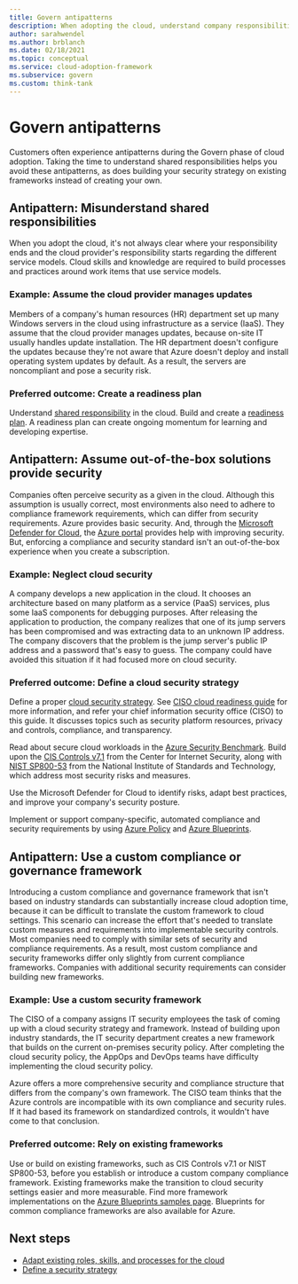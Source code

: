 ```yaml
---
title: Govern antipatterns
description: When adopting the cloud, understand company responsibilities, cloud provider responsibilities, and cloud governance and security standards.
author: sarahwendel
ms.author: brblanch
ms.date: 02/18/2021
ms.topic: conceptual
ms.service: cloud-adoption-framework
ms.subservice: govern
ms.custom: think-tank
---
```


# Govern antipatterns

Customers often experience antipatterns during the Govern phase of cloud adoption. Taking the time to understand shared responsibilities helps you avoid these antipatterns, as does building your security strategy on existing frameworks instead of creating your own.

## Antipattern: Misunderstand shared responsibilities

When you adopt the cloud, it's not always clear where your responsibility ends and the cloud provider's responsibility starts regarding the different service models. Cloud skills and knowledge are required to build processes and practices around work items that use service models.

### Example: Assume the cloud provider manages updates

Members of a company's human resources (HR) department set up many Windows servers in the cloud using infrastructure as a service (IaaS). They assume that the cloud provider manages updates, because on-site IT usually handles update installation. The HR department doesn't configure the updates because they're not aware that Azure doesn't deploy and install operating system updates by default. As a result, the servers are noncompliant and pose a security risk.

### Preferred outcome: Create a readiness plan

Understand [shared responsibility](/azure/security/fundamentals/shared-responsibility) in the cloud. Build and create a [readiness plan](../plan/adapt-roles-skills-processes.md). A readiness plan can create ongoing momentum for learning and developing expertise.

## Antipattern: Assume out-of-the-box solutions provide security

Companies often perceive security as a given in the cloud. Although this assumption is usually correct, most environments also need to adhere to compliance framework requirements, which can differ from security requirements. Azure provides basic security. And, through the [Microsoft Defender for Cloud](/azure/security-center/), the [Azure portal](https://portal.azure.com) provides help with improving security. But, enforcing a compliance and security standard isn't an out-of-the-box experience when you create a subscription.

### Example: Neglect cloud security

A company develops a new application in the cloud. It chooses an architecture based on many platform as a service (PaaS) services, plus some IaaS components for debugging purposes. After releasing the application to production, the company realizes that one of its jump servers has been compromised and was extracting data to an unknown IP address. The company discovers that the problem is the jump server's public IP address and a password that's easy to guess. The company could have avoided this situation if it had focused more on cloud security.

### Preferred outcome: Define a cloud security strategy

Define a proper [cloud security strategy](../strategy/define-security-strategy.md). See [CISO cloud readiness guide](../govern/policy-compliance/cloud-security-readiness.md) for more information, and refer your chief information security office (CISO) to this guide. It discusses topics such as security platform resources, privacy and controls, compliance, and transparency.

Read about secure cloud workloads in the [Azure Security Benchmark](/security/benchmark/azure/introduction). Build upon the [CIS Controls v7.1](https://learn.cisecurity.org/cis-controls-download) from the Center for Internet Security, along with [NIST SP800-53](https://www.nist.gov/privacy-framework/nist-sp-800-53) from the National Institute of Standards and Technology, which address most security risks and measures.

Use the Microsoft Defender for Cloud to identify risks, adapt best practices, and improve your company's security posture.

Implement or support company-specific, automated compliance and security requirements by using [Azure Policy](/azure/governance/policy/overview) and [Azure Blueprints](/azure/governance/blueprints/overview).

## Antipattern: Use a custom compliance or governance framework

Introducing a custom compliance and governance framework that isn't based on industry standards can substantially increase cloud adoption time, because it can be difficult to translate the custom framework to cloud settings. This scenario can increase the effort that's needed to translate custom measures and requirements into implementable security controls. Most companies need to comply with similar sets of security and compliance requirements. As a result, most custom compliance and security frameworks differ only slightly from current compliance frameworks. Companies with additional security requirements can consider building new frameworks.

### Example: Use a custom security framework

The CISO of a company assigns IT security employees the task of coming up with a cloud security strategy and framework. Instead of building upon industry standards, the IT security department creates a new framework that builds on the current on-premises security policy. After completing the cloud security policy, the AppOps and DevOps teams have difficulty implementing the cloud security policy.

Azure offers a more comprehensive security and compliance structure that differs from the company's own framework. The CISO team thinks that the Azure controls are incompatible with its own compliance and security rules. If it had based its framework on standardized controls, it wouldn't have come to that conclusion.

### Preferred outcome: Rely on existing frameworks

Use or build on existing frameworks, such as CIS Controls v7.1 or NIST SP800-53, before you establish or introduce a custom company compliance framework. Existing frameworks make the transition to cloud security settings easier and more measurable. Find more framework implementations on the [Azure Blueprints samples page](/azure/governance/blueprints/samples/). Blueprints for common compliance frameworks are also available for Azure.

## Next steps

- [Adapt existing roles, skills, and processes for the cloud](../plan/adapt-roles-skills-processes.md)
- [Define a security strategy](../strategy/define-security-strategy.md)
